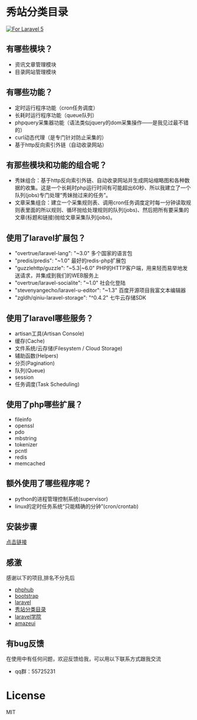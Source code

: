 # 秀站分类目录

[![For Laravel 5][badge_laravel]][link-github-repo]

## 有哪些模块？
* 资讯文章管理模块
* 目录网站管理模块

## 有哪些功能？
* 定时运行程序功能（cron任务调度）
* 长耗时运行程序功能（queue队列）
* phpquery采集器功能（语法类似jquery的dom采集操作——是我见过最不错的）
* curl动态代理（是专门针对防止采集的）
* 基于http反向索引外链（自动收录网站）

## 有那些模块和功能的组合呢？
* 秀妹组合：基于http反向索引外链、自动收录网站并生成网站缩略图和各种数据的收集。这是一个长耗时php运行时间有可能超出60秒、所以我建立了一个队列(jobs)专门处理“秀妹抛过来的任务”。
* 文章采集组合：建立一个采集规则表、调用cron任务调度定时每一分钟读取规则表里面的所以规则、循环抛给处理规则的队列(jobs)、然后把所有要采集的文章(标题和链接)抛给文章采集队列(jobs)。

## 使用了laravel扩展包？
* "overtrue/laravel-lang": "~3.0" 多个国家的语言包
* "predis/predis": "~1.0" 最好的redis-php扩展包
* "guzzlehttp/guzzle": "~5.3|~6.0" PHP的HTTP客户端，用来轻而易举地发送请求，并集成到我们的WEB服务上
* "overtrue/laravel-socialite": "~1.0" 社会化登陆
* "stevenyangecho/laravel-u-editor": "~1.3" 百度开源项目我富文本编辑器
* "zgldh/qiniu-laravel-storage": "^0.4.2" 七牛云存储SDK

## 使用了laravel哪些服务？
* artisan工具(Artisan Console)
* 缓存(Cache)
* 文件系统/云存储(Filesystem / Cloud Storage)
* 辅助函数(Helpers)
* 分页(Pagination)
* 队列(Queue)
* session
* 任务调度(Task Scheduling)

## 使用了php哪些扩展？
* fileinfo
* openssl
* pdo
* mbstring
* tokenizer
* pcntl
* redis
* memcached

## 额外使用了哪些程序呢？
* python的进程管理控制系统(supervisor)
* linux的定时任务系统“只能精确的分钟”(cron/crontab)

## 安装步骤
[点击链接](https://github.com/lambq/webshowu/wiki/%E5%AE%89%E8%A3%85%E5%8F%8A%E9%85%8D%E7%BD%AE)

## 感激

感谢以下的项目,排名不分先后

* [phphub](https://phphub.org)
* [bootstrap](http://www.bootcss.com)
* [laravel](http://www.leravel.com)
* [秀站分类目录](http://www.webshowu.com)
* [laravel学院](http://laravelacademy.org)
* [amazeui](http://amazeui.org)

## 有bug反馈
在使用中有任何问题，欢迎反馈给我，可以用以下联系方式跟我交流

* qq群：55725231

# License

MIT

[badge_laravel]:      https://img.shields.io/badge/laravel-5.*-green.svg
[badge_lumen]:        https://img.shields.io/badge/lumen-5.*-green.svg
[badge_stable]:       https://img.shields.io/packagist/v/overtrue/laravel-lang.svg
[badge_unstable]:     https://img.shields.io/packagist/vpre/overtrue/laravel-lang.svg
[badge_downloads]:    https://img.shields.io/packagist/dt/overtrue/laravel-lang.svg?maxAge=2592000
[badge_license]:      https://img.shields.io/packagist/l/overtrue/laravel-lang.svg?maxAge=2592000

[link-github-repo]:   https://github.com/overtrue/laravel-lang
[link-packagist]:   https://packagist.org/packages/overtrue/laravel-lang